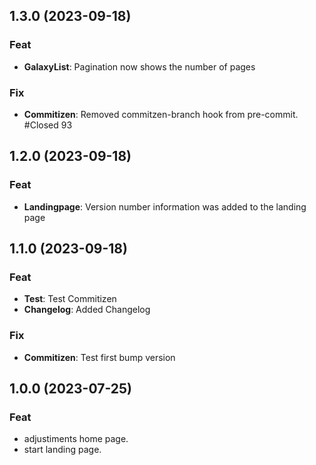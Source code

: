 ## 1.3.0 (2023-09-18)

### Feat

- **GalaxyList**: Pagination now shows the number of pages

### Fix

- **Commitizen**: Removed commitzen-branch hook from pre-commit. #Closed 93

## 1.2.0 (2023-09-18)

### Feat

- **Landingpage**: Version number information was added to the landing page

## 1.1.0 (2023-09-18)

### Feat

- **Test**: Test Commitizen
- **Changelog**: Added Changelog

### Fix

- **Commitizen**: Test first bump version

## 1.0.0 (2023-07-25)

### Feat

- adjustiments home page.
- start landing page.
